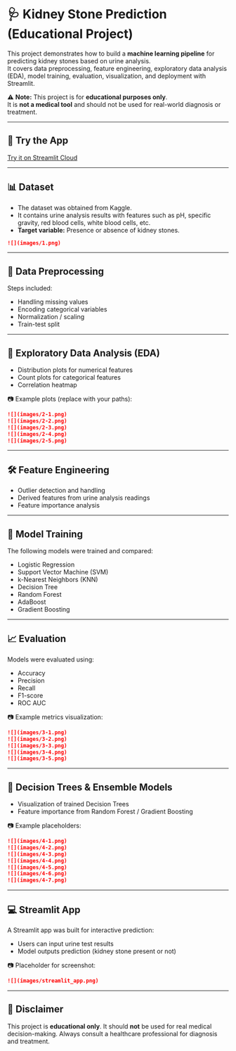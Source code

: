 # 🩺 Kidney Stone Prediction (Educational Project)

This project demonstrates how to build a **machine learning pipeline** for predicting kidney stones based on urine analysis.  
It covers data preprocessing, feature engineering, exploratory data analysis (EDA), model training, evaluation, visualization, and deployment with Streamlit.  

⚠️ **Note:** This project is for **educational purposes only**.  
It is **not a medical tool** and should not be used for real-world diagnosis or treatment.

---

## 🚀 Try the App
[Try it on Streamlit Cloud](<your-link-here>)

---

## 📊 Dataset
- The dataset was obtained from Kaggle.  
- It contains urine analysis results with features such as pH, specific gravity, red blood cells, white blood cells, etc.  
- **Target variable:** Presence or absence of kidney stones.  

```markdown
![](images/1.png)  
```
---

## 🧹 Data Preprocessing

Steps included:

* Handling missing values
* Encoding categorical variables
* Normalization / scaling
* Train-test split

---

## 🔎 Exploratory Data Analysis (EDA)

* Distribution plots for numerical features
* Count plots for categorical features
* Correlation heatmap

📷 Example plots (replace with your paths):

```markdown
![](images/2-1.png)  
![](images/2-2.png)  
![](images/2-3.png)  
![](images/2-4.png)  
![](images/2-5.png)  
```

---

## 🛠️ Feature Engineering

* Outlier detection and handling
* Derived features from urine analysis readings
* Feature importance analysis

---

## 🤖 Model Training

The following models were trained and compared:

* Logistic Regression
* Support Vector Machine (SVM)
* k-Nearest Neighbors (KNN)
* Decision Tree
* Random Forest
* AdaBoost
* Gradient Boosting

---

## 📈 Evaluation

Models were evaluated using:

* Accuracy
* Precision
* Recall
* F1-score
* ROC AUC

📷 Example metrics visualization:

```markdown
![](images/3-1.png)  
![](images/3-2.png)  
![](images/3-3.png)  
![](images/3-4.png)  
![](images/3-5.png)  
```

---

## 🌳 Decision Trees & Ensemble Models

* Visualization of trained Decision Trees
* Feature importance from Random Forest / Gradient Boosting

📷 Example placeholders:

```markdown
![](images/4-1.png)  
![](images/4-2.png)  
![](images/4-3.png)  
![](images/4-4.png)  
![](images/4-5.png)  
![](images/4-6.png)  
![](images/4-7.png)  
```

---

## 💻 Streamlit App

A Streamlit app was built for interactive prediction:

* Users can input urine test results
* Model outputs prediction (kidney stone present or not)

📷 Placeholder for screenshot:

```markdown
![](images/streamlit_app.png)  
```

---

## 📌 Disclaimer

This project is **educational only**.
It should **not** be used for real medical decision-making.
Always consult a healthcare professional for diagnosis and treatment.
